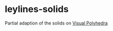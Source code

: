 # leylines-solids

Partial adaption of the solids on [Visual Polyhedra](http://dmccooey.com/polyhedra/)
